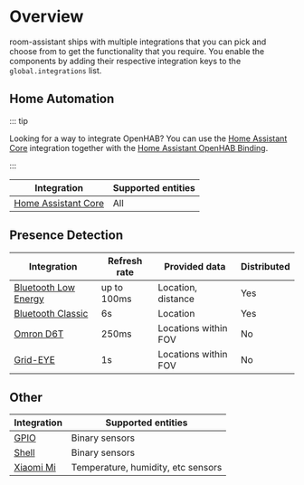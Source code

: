# Overview

room-assistant ships with multiple integrations that you can pick and choose from to get the functionality that you require. You enable the components by adding their respective integration keys to the `global.integrations` list.

## Home Automation

::: tip

Looking for a way to integrate OpenHAB? You can use the [Home Assistant Core](home-assistant.md) integration together with the [Home Assistant OpenHAB Binding](https://www.openhab.org/addons/bindings/mqtt.homeassistant/).

:::

| Integration                                | Supported entities |
| ------------------------------------------ | ------------------ |
| [Home Assistant Core](./home-assistant.md) | All                |

## Presence Detection

| Integration                                       | Refresh rate | Provided data        | Distributed |
| ------------------------------------------------- | ------------ | -------------------- | ----------- |
| [Bluetooth Low Energy](./bluetooth-low-energy.md) | up to 100ms  | Location, distance   | Yes         |
| [Bluetooth Classic](./bluetooth-classic.md)       | 6s           | Location             | Yes         |
| [Omron D6T](./omron-d6t.md)                       | 250ms        | Locations within FOV | No          |
| [Grid-EYE](./grid-eye.md)                         | 1s           | Locations within FOV | No          |

## Other

| Integration         | Supported entities |
| ------------------- | ------------------ |
| [GPIO](./gpio.md)   | Binary sensors     |
| [Shell](./shell.md) | Binary sensors     |
| [Xiaomi Mi](./xiaomi-mi.md) | Temperature, humidity, etc sensors |

